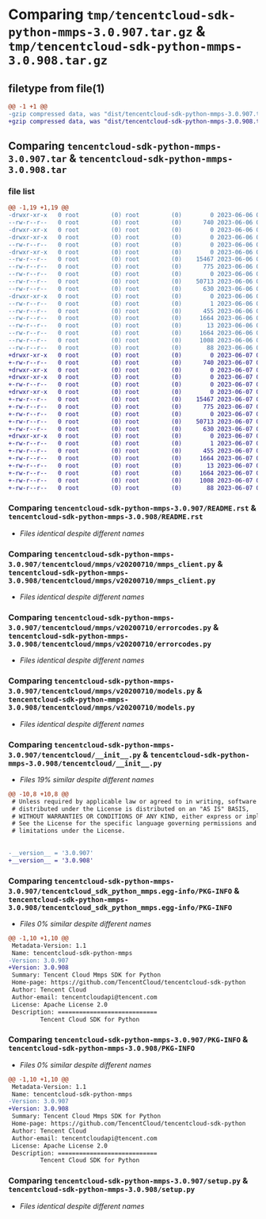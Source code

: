 # Comparing `tmp/tencentcloud-sdk-python-mmps-3.0.907.tar.gz` & `tmp/tencentcloud-sdk-python-mmps-3.0.908.tar.gz`

## filetype from file(1)

```diff
@@ -1 +1 @@
-gzip compressed data, was "dist/tencentcloud-sdk-python-mmps-3.0.907.tar", last modified: Tue Jun  6 02:30:37 2023, max compression
+gzip compressed data, was "dist/tencentcloud-sdk-python-mmps-3.0.908.tar", last modified: Wed Jun  7 00:28:17 2023, max compression
```

## Comparing `tencentcloud-sdk-python-mmps-3.0.907.tar` & `tencentcloud-sdk-python-mmps-3.0.908.tar`

### file list

```diff
@@ -1,19 +1,19 @@
-drwxr-xr-x   0 root         (0) root         (0)        0 2023-06-06 02:30:37.000000 tencentcloud-sdk-python-mmps-3.0.907/
--rw-r--r--   0 root         (0) root         (0)      740 2023-06-06 02:30:37.000000 tencentcloud-sdk-python-mmps-3.0.907/README.rst
-drwxr-xr-x   0 root         (0) root         (0)        0 2023-06-06 02:30:37.000000 tencentcloud-sdk-python-mmps-3.0.907/tencentcloud/
-drwxr-xr-x   0 root         (0) root         (0)        0 2023-06-06 02:30:37.000000 tencentcloud-sdk-python-mmps-3.0.907/tencentcloud/mmps/
--rw-r--r--   0 root         (0) root         (0)        0 2023-06-06 02:30:37.000000 tencentcloud-sdk-python-mmps-3.0.907/tencentcloud/mmps/__init__.py
-drwxr-xr-x   0 root         (0) root         (0)        0 2023-06-06 02:30:37.000000 tencentcloud-sdk-python-mmps-3.0.907/tencentcloud/mmps/v20200710/
--rw-r--r--   0 root         (0) root         (0)    15467 2023-06-06 02:30:37.000000 tencentcloud-sdk-python-mmps-3.0.907/tencentcloud/mmps/v20200710/mmps_client.py
--rw-r--r--   0 root         (0) root         (0)      775 2023-06-06 02:30:37.000000 tencentcloud-sdk-python-mmps-3.0.907/tencentcloud/mmps/v20200710/errorcodes.py
--rw-r--r--   0 root         (0) root         (0)        0 2023-06-06 02:30:37.000000 tencentcloud-sdk-python-mmps-3.0.907/tencentcloud/mmps/v20200710/__init__.py
--rw-r--r--   0 root         (0) root         (0)    50713 2023-06-06 02:30:37.000000 tencentcloud-sdk-python-mmps-3.0.907/tencentcloud/mmps/v20200710/models.py
--rw-r--r--   0 root         (0) root         (0)      630 2023-06-06 02:30:37.000000 tencentcloud-sdk-python-mmps-3.0.907/tencentcloud/__init__.py
-drwxr-xr-x   0 root         (0) root         (0)        0 2023-06-06 02:30:37.000000 tencentcloud-sdk-python-mmps-3.0.907/tencentcloud_sdk_python_mmps.egg-info/
--rw-r--r--   0 root         (0) root         (0)        1 2023-06-06 02:30:37.000000 tencentcloud-sdk-python-mmps-3.0.907/tencentcloud_sdk_python_mmps.egg-info/dependency_links.txt
--rw-r--r--   0 root         (0) root         (0)      455 2023-06-06 02:30:37.000000 tencentcloud-sdk-python-mmps-3.0.907/tencentcloud_sdk_python_mmps.egg-info/SOURCES.txt
--rw-r--r--   0 root         (0) root         (0)     1664 2023-06-06 02:30:37.000000 tencentcloud-sdk-python-mmps-3.0.907/tencentcloud_sdk_python_mmps.egg-info/PKG-INFO
--rw-r--r--   0 root         (0) root         (0)       13 2023-06-06 02:30:37.000000 tencentcloud-sdk-python-mmps-3.0.907/tencentcloud_sdk_python_mmps.egg-info/top_level.txt
--rw-r--r--   0 root         (0) root         (0)     1664 2023-06-06 02:30:37.000000 tencentcloud-sdk-python-mmps-3.0.907/PKG-INFO
--rw-r--r--   0 root         (0) root         (0)     1008 2023-06-06 02:30:37.000000 tencentcloud-sdk-python-mmps-3.0.907/setup.py
--rw-r--r--   0 root         (0) root         (0)       88 2023-06-06 02:30:37.000000 tencentcloud-sdk-python-mmps-3.0.907/setup.cfg
+drwxr-xr-x   0 root         (0) root         (0)        0 2023-06-07 00:28:17.000000 tencentcloud-sdk-python-mmps-3.0.908/
+-rw-r--r--   0 root         (0) root         (0)      740 2023-06-07 00:28:17.000000 tencentcloud-sdk-python-mmps-3.0.908/README.rst
+drwxr-xr-x   0 root         (0) root         (0)        0 2023-06-07 00:28:17.000000 tencentcloud-sdk-python-mmps-3.0.908/tencentcloud/
+drwxr-xr-x   0 root         (0) root         (0)        0 2023-06-07 00:28:17.000000 tencentcloud-sdk-python-mmps-3.0.908/tencentcloud/mmps/
+-rw-r--r--   0 root         (0) root         (0)        0 2023-06-07 00:28:17.000000 tencentcloud-sdk-python-mmps-3.0.908/tencentcloud/mmps/__init__.py
+drwxr-xr-x   0 root         (0) root         (0)        0 2023-06-07 00:28:17.000000 tencentcloud-sdk-python-mmps-3.0.908/tencentcloud/mmps/v20200710/
+-rw-r--r--   0 root         (0) root         (0)    15467 2023-06-07 00:28:17.000000 tencentcloud-sdk-python-mmps-3.0.908/tencentcloud/mmps/v20200710/mmps_client.py
+-rw-r--r--   0 root         (0) root         (0)      775 2023-06-07 00:28:17.000000 tencentcloud-sdk-python-mmps-3.0.908/tencentcloud/mmps/v20200710/errorcodes.py
+-rw-r--r--   0 root         (0) root         (0)        0 2023-06-07 00:28:17.000000 tencentcloud-sdk-python-mmps-3.0.908/tencentcloud/mmps/v20200710/__init__.py
+-rw-r--r--   0 root         (0) root         (0)    50713 2023-06-07 00:28:17.000000 tencentcloud-sdk-python-mmps-3.0.908/tencentcloud/mmps/v20200710/models.py
+-rw-r--r--   0 root         (0) root         (0)      630 2023-06-07 00:28:17.000000 tencentcloud-sdk-python-mmps-3.0.908/tencentcloud/__init__.py
+drwxr-xr-x   0 root         (0) root         (0)        0 2023-06-07 00:28:17.000000 tencentcloud-sdk-python-mmps-3.0.908/tencentcloud_sdk_python_mmps.egg-info/
+-rw-r--r--   0 root         (0) root         (0)        1 2023-06-07 00:28:17.000000 tencentcloud-sdk-python-mmps-3.0.908/tencentcloud_sdk_python_mmps.egg-info/dependency_links.txt
+-rw-r--r--   0 root         (0) root         (0)      455 2023-06-07 00:28:17.000000 tencentcloud-sdk-python-mmps-3.0.908/tencentcloud_sdk_python_mmps.egg-info/SOURCES.txt
+-rw-r--r--   0 root         (0) root         (0)     1664 2023-06-07 00:28:17.000000 tencentcloud-sdk-python-mmps-3.0.908/tencentcloud_sdk_python_mmps.egg-info/PKG-INFO
+-rw-r--r--   0 root         (0) root         (0)       13 2023-06-07 00:28:17.000000 tencentcloud-sdk-python-mmps-3.0.908/tencentcloud_sdk_python_mmps.egg-info/top_level.txt
+-rw-r--r--   0 root         (0) root         (0)     1664 2023-06-07 00:28:17.000000 tencentcloud-sdk-python-mmps-3.0.908/PKG-INFO
+-rw-r--r--   0 root         (0) root         (0)     1008 2023-06-07 00:28:17.000000 tencentcloud-sdk-python-mmps-3.0.908/setup.py
+-rw-r--r--   0 root         (0) root         (0)       88 2023-06-07 00:28:17.000000 tencentcloud-sdk-python-mmps-3.0.908/setup.cfg
```

### Comparing `tencentcloud-sdk-python-mmps-3.0.907/README.rst` & `tencentcloud-sdk-python-mmps-3.0.908/README.rst`

 * *Files identical despite different names*

### Comparing `tencentcloud-sdk-python-mmps-3.0.907/tencentcloud/mmps/v20200710/mmps_client.py` & `tencentcloud-sdk-python-mmps-3.0.908/tencentcloud/mmps/v20200710/mmps_client.py`

 * *Files identical despite different names*

### Comparing `tencentcloud-sdk-python-mmps-3.0.907/tencentcloud/mmps/v20200710/errorcodes.py` & `tencentcloud-sdk-python-mmps-3.0.908/tencentcloud/mmps/v20200710/errorcodes.py`

 * *Files identical despite different names*

### Comparing `tencentcloud-sdk-python-mmps-3.0.907/tencentcloud/mmps/v20200710/models.py` & `tencentcloud-sdk-python-mmps-3.0.908/tencentcloud/mmps/v20200710/models.py`

 * *Files identical despite different names*

### Comparing `tencentcloud-sdk-python-mmps-3.0.907/tencentcloud/__init__.py` & `tencentcloud-sdk-python-mmps-3.0.908/tencentcloud/__init__.py`

 * *Files 19% similar despite different names*

```diff
@@ -10,8 +10,8 @@
 # Unless required by applicable law or agreed to in writing, software
 # distributed under the License is distributed on an "AS IS" BASIS,
 # WITHOUT WARRANTIES OR CONDITIONS OF ANY KIND, either express or implied.
 # See the License for the specific language governing permissions and
 # limitations under the License.
 
 
-__version__ = '3.0.907'
+__version__ = '3.0.908'
```

### Comparing `tencentcloud-sdk-python-mmps-3.0.907/tencentcloud_sdk_python_mmps.egg-info/PKG-INFO` & `tencentcloud-sdk-python-mmps-3.0.908/tencentcloud_sdk_python_mmps.egg-info/PKG-INFO`

 * *Files 0% similar despite different names*

```diff
@@ -1,10 +1,10 @@
 Metadata-Version: 1.1
 Name: tencentcloud-sdk-python-mmps
-Version: 3.0.907
+Version: 3.0.908
 Summary: Tencent Cloud Mmps SDK for Python
 Home-page: https://github.com/TencentCloud/tencentcloud-sdk-python
 Author: Tencent Cloud
 Author-email: tencentcloudapi@tencent.com
 License: Apache License 2.0
 Description: ============================
         Tencent Cloud SDK for Python
```

### Comparing `tencentcloud-sdk-python-mmps-3.0.907/PKG-INFO` & `tencentcloud-sdk-python-mmps-3.0.908/PKG-INFO`

 * *Files 0% similar despite different names*

```diff
@@ -1,10 +1,10 @@
 Metadata-Version: 1.1
 Name: tencentcloud-sdk-python-mmps
-Version: 3.0.907
+Version: 3.0.908
 Summary: Tencent Cloud Mmps SDK for Python
 Home-page: https://github.com/TencentCloud/tencentcloud-sdk-python
 Author: Tencent Cloud
 Author-email: tencentcloudapi@tencent.com
 License: Apache License 2.0
 Description: ============================
         Tencent Cloud SDK for Python
```

### Comparing `tencentcloud-sdk-python-mmps-3.0.907/setup.py` & `tencentcloud-sdk-python-mmps-3.0.908/setup.py`

 * *Files identical despite different names*

